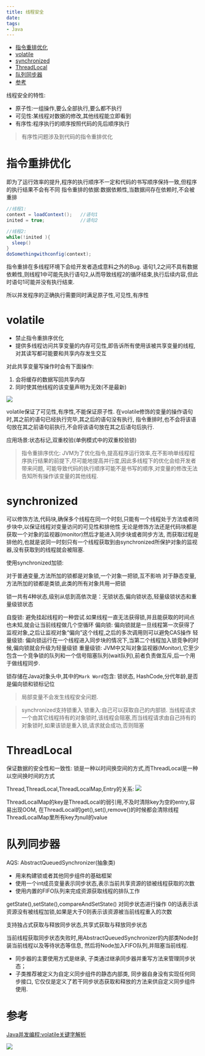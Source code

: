 ```yaml
---
title: 线程安全
date: 
tags:
- Java
---
```

<!-- TOC -->

- [指令重排优化](#指令重排优化)
- [volatile](#volatile)
- [synchronized](#synchronized)
- [ThreadLocal](#threadlocal)
- [队列同步器](#队列同步器)
- [参考](#参考)

<!-- /TOC -->

线程安全的特性:

* 原子性:一组操作,要么全部执行,要么都不执行
* 可见性:某线程对数据的修改,其他线程能立即看到
* 有序性:程序执行的顺序按照代码的先后顺序执行

> 有序性问题涉及到代码的指令重排优化

# 指令重排优化

即为了运行效率的提升,程序的执行顺序不一定和代码的书写顺序保持一致,但程序的执行结果不会有不同
指令重排的依据:数据依赖性,当数据间存在依赖时,不会被重排

```Java
//线程1:
context = loadContext();   //语句1
inited = true;             //语句2

//线程2:
while(!inited ){
  sleep()
}
doSomethingwithconfig(context);
```
指令重排在多线程环境下会给开发者造成意料之外的Bug.
语句1,2之间不具有数据依赖性,则线程1中可能先执行语句2,从而导致线程2的循环结束,执行后续内容,但此时语句1可能并没有执行结束.

所以并发程序的正确执行需要同时满足原子性,可见性,有序性

# volatile

* 禁止指令重排序优化
* 提供多线程访问共享变量的内存可见性,即告诉所有使用该被共享变量的线程,对其读写都可能要和共享内存发生交互

对此共享变量写操作时会有下面操作:

1. 会将缓存的数据写回共享内存
2. 同时使其他线程的该变量声明为无效(不是最新)

![](https://raw.githubusercontent.com/LuVx21/doc/master/source/_posts/99.img/volatile.png)

volatile保证了可见性,有序性,不能保证原子性.
在volatile修饰的变量的操作语句时,其之前的语句已经执行完毕,其之后的语句没有执行,
指令重排时,也不会将该语句放在其之前语句前执行,不会将该语句放在其之后语句后执行.

应用场景:状态标记,双重校验(单例模式中的双重校验锁)

> 指令重排序优化:
> JVM为了优化指令,提高程序运行效率,在不影响单线程程序执行结果的前提下,尽可能地提高并行度,因此多线程下的优化会给开发者带来问题,
> 可能导致代码的执行顺序可能不是书写的顺序,对变量的修改无法告知所有操作该变量的其他线程.

# synchronized

可以修饰方法,代码块,确保多个线程在同一个时刻,只能有一个线程处于方法或者同步块中,以保证线程对变量访问的可见性和排他性
无论是修饰方法还是代码块都是获取一个对象的监视器(monitor)然后才能进入同步块或者同步方法,
而获取过程是排他的,也就是说同一时刻只有一个线程获取到由synchronized所保护对象的监视器,没有获取到的线程就会被阻塞.

使用synchronized加锁:

对于普通变量,方法所加的锁都是对象锁,一个对象一把锁,互不影响
对于静态变量,方法所加的锁都是类锁,此类的所有对象共用一把锁

锁一共有4种状态,级别从低到高依次是：无锁状态,偏向锁状态,轻量级锁状态和重量级锁状态

自旋锁: 避免挂起线程的一种尝试.如果线程一直无法获得锁,并且能获取的时间点也未知,就会让当前线程做几个空循环
偏向锁: 偏向锁就是一旦线程第一次获得了监视对象,之后让监视对象“偏向”这个线程,之后的多次调用则可以避免CAS操作
轻量级锁: 偏向锁运行在一个线程进入同步块的情况下,当第二个线程加入锁竞争的时候,偏向锁就会升级为轻量级锁
重量级锁: JVM中又叫对象监视器(Monitor),它至少包含一个竞争锁的队列和一个信号阻塞队列(wait队列),前者负责做互斥,后一个用于做线程同步.

锁存储在Java对象头中,其中的`Mark Word`包含: 锁状态, HashCode,分代年龄,是否是偏向锁和锁标记位

> 局部变量不会发生线程安全问题.

> synchronized支持锁重入
> 锁重入:自己可以获取自己的内部锁.
> 当线程请求一个由其它线程持有的对象锁时,该线程会阻塞,而当线程请求由自己持有的对象锁时,如果该锁是重入锁,请求就会成功,否则阻塞

# ThreadLocal


保证数据的安全性和一致性:
锁是一种以时间换空间的方式,而ThreadLocal是一种以空间换时间的方式

Thread,ThreadLocal,ThreadLocalMap,Entry的关系:
![](https://raw.githubusercontent.com/LuVx21/doc/master/source/_posts/99.img/threadlocal.png)

ThreadLocalMap的key是ThreadLocal的弱引用,不及时清除key为空的entry,容易出现OOM,
在ThreadLocal的get(),set(),remove()的时候都会清除线程ThreadLocalMap里所有key为null的value


# 队列同步器

AQS: AbstractQueuedSynchronizer(抽象类)

* 用来构建锁或者其他同步组件的基础框架
* 使用一个int成员变量表示同步状态,表示当前共享资源的锁被线程获取的次数
* 使用内置的FIFO队列来完成资源获取线程的排队工作

getState(),setState(),compareAndSetState() 对同步状态进行操作
0的话表示该资源没有被线程加锁,如果是大于0则表示该资源被当前线程重入的次数

支持独占式获取与释放同步状态,共享式获取与释放同步状态

当前线程获取同步状态失败时,用AbstractQueuedSynchronizer的内部类Node封装当前线程以及等待状态等信息,
然后将Node加入FIFO队列,并阻塞当前线程.

* 同步器的主要使用方式是继承, 子类通过继承同步器并重写方法来管理同步状态；
* 子类推荐被定义为自定义同步组件的静态内部类, 同步器自身没有实现任何同步接口, 它仅仅是定义了若干同步状态获取和释放的方法来供自定义同步组件使用.


# 参考

[Java并发编程:volatile关键字解析](http://www.cnblogs.com/dolphin0520/p/3920373.html)


[![](https://static.segmentfault.com/v-5b1df2a7/global/img/creativecommons-cc.svg)](https://creativecommons.org/licenses/by-nc-nd/4.0/)